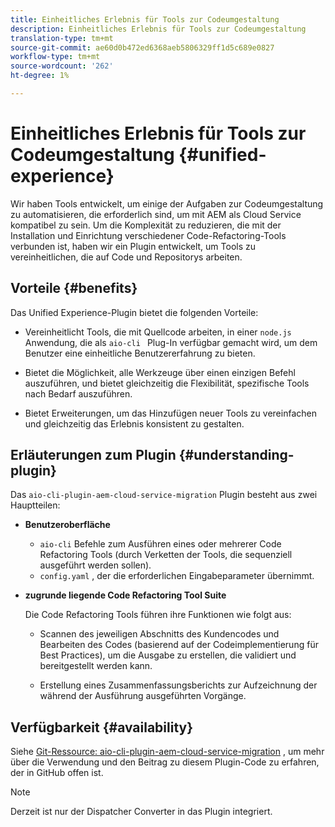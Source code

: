 ```yaml
---
title: Einheitliches Erlebnis für Tools zur Codeumgestaltung
description: Einheitliches Erlebnis für Tools zur Codeumgestaltung
translation-type: tm+mt
source-git-commit: ae60d0b472ed6368aeb5806329ff1d5c689e0827
workflow-type: tm+mt
source-wordcount: '262'
ht-degree: 1%

---
```



# Einheitliches Erlebnis für Tools zur Codeumgestaltung {#unified-experience}

Wir haben Tools entwickelt, um einige der Aufgaben zur Codeumgestaltung zu automatisieren, die erforderlich sind, um mit AEM als Cloud Service kompatibel zu sein. Um die Komplexität zu reduzieren, die mit der Installation und Einrichtung verschiedener Code-Refactoring-Tools verbunden ist, haben wir ein Plugin entwickelt, um Tools zu vereinheitlichen, die auf Code und Repositorys arbeiten.

## Vorteile {#benefits}

Das Unified Experience-Plugin bietet die folgenden Vorteile:

* Vereinheitlicht Tools, die mit Quellcode arbeiten, in einer `node.js` Anwendung, die als `aio-cli ` Plug-In verfügbar gemacht wird, um dem Benutzer eine einheitliche Benutzererfahrung zu bieten.

* Bietet die Möglichkeit, alle Werkzeuge über einen einzigen Befehl auszuführen, und bietet gleichzeitig die Flexibilität, spezifische Tools nach Bedarf auszuführen.

* Bietet Erweiterungen, um das Hinzufügen neuer Tools zu vereinfachen und gleichzeitig das Erlebnis konsistent zu gestalten.

## Erläuterungen zum Plugin {#understanding-plugin}

Das `aio-cli-plugin-aem-cloud-service-migration` Plugin besteht aus zwei Hauptteilen:

* **Benutzeroberfläche**

   * `aio-cli` Befehle zum Ausführen eines oder mehrerer Code Refactoring Tools (durch Verketten der Tools, die sequenziell ausgeführt werden sollen).
   * `config.yaml` , der die erforderlichen Eingabeparameter übernimmt.

* **zugrunde liegende Code Refactoring Tool Suite**

   Die Code Refactoring Tools führen ihre Funktionen wie folgt aus:

   * Scannen des jeweiligen Abschnitts des Kundencodes und Bearbeiten des Codes (basierend auf der Codeimplementierung für Best Practices), um die Ausgabe zu erstellen, die validiert und bereitgestellt werden kann.

   * Erstellung eines Zusammenfassungsberichts zur Aufzeichnung der während der Ausführung ausgeführten Vorgänge.

## Verfügbarkeit {#availability}

Siehe [Git-Ressource: aio-cli-plugin-aem-cloud-service-migration](https://github.com/adobe/aio-cli-plugin-aem-cloud-service-migration) , um mehr über die Verwendung und den Beitrag zu diesem Plugin-Code zu erfahren, der in GitHub offen ist.

>[!NOTE]
>Derzeit ist nur der Dispatcher Converter in das Plugin integriert.
